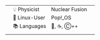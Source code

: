 <!--### Hello there 👋-->
<center>
  
|   |             |                     |   |
|:-:|:------------|:--------------------|:-:|
|   |💡 Physicist | Nuclear Fusion      |   |
|   |🐧 Linux-User| Pop!_OS             |   |
|   |📚 Languages | 🐍, ☕, Ⓒ++         |   |
|   |             |                     |   |
  
</center>
  
<!--
**ManeLippert/ManeLippert** is a ✨ _special_ ✨ repository because its `README.md` (this file) appears on your GitHub profile.

Here are some ideas to get you started:

- 🔭 I’m currently working on ...
- 🌱 I’m currently learning ...
- 👯 I’m looking to collaborate on ...
- 🤔 I’m looking for help with ...
- 💬 Ask me about ...
- 📫 How to reach me: ...
- 😄 Pronouns: ...
- ⚡ Fun fact: ...
-->
